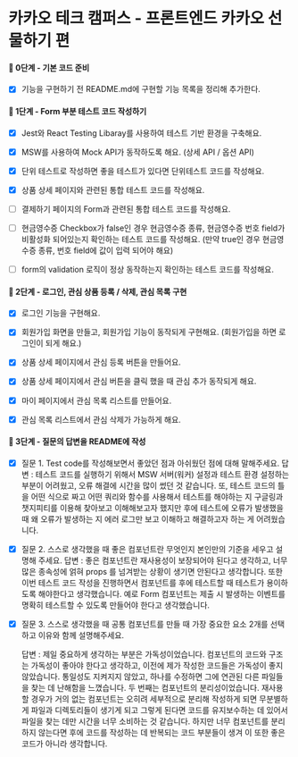 # 카카오 테크 캠퍼스 - 프론트엔드 카카오 선물하기 편

#### 🚀 0단계 - 기본 코드 준비

- [x] 기능을 구현하기 전 README.md에 구현할 기능 목록을 정리해 추가한다.

#### 🚀 1단계 - Form 부분 테스트 코드 작성하기

- [x] Jest와 React Testing Libaray를 사용하여 테스트 기반 환경을 구축해요.

- [x] MSW를 사용하여 Mock API가 동작하도록 해요. (상세 API / 옵션 API)

- [x] 단위 테스트로 작성하면 좋을 테스트가 있다면 단위테스트 코드를 작성해요.

- [x] 상품 상세 페이지와 관련된 통합 테스트 코드를 작성해요.

- [ ] 결제하기 페이지의 Form과 관련된 통합 테스트 코드를 작성해요.

- [ ] 현금영수증 Checkbox가 false인 경우 현금영수증 종류, 현금영수증 번호 field가 비활성화 되어있는지 확인하는 테스트 코드를 작성해요. (만약 true인 경우 현금영수증 종류, 번호 field에 값이 입력 되어야 해요)

- [ ] form의 validation 로직이 정상 동작하는지 확인하는 테스트 코드를 작성해요.

#### 🚀 2단계 - 로그인, 관심 상품 등록 / 삭제, 관심 목록 구현

- [x] 로그인 기능을 구현해요.

- [x] 회원가입 화면을 만들고, 회원가입 기능이 동작되게 구현해요. (회원가입을 하면 로그인이 되게 해요.)

- [x] 상품 상세 페이지에서 관심 등록 버튼을 만들어요.

- [x] 상품 상세 페이지에서 관심 버튼을 클릭 했을 때 관심 추가 동작되게 해요.

- [x] 마이 페이지에서 관심 목록 리스트를 만들어요.

- [x] 관심 목록 리스트에서 관심 삭제가 가능하게 해요.

#### 🚀 3단계 - 질문의 답변을 README에 작성

- [x] 질문 1. Test code를 작성해보면서 좋았던 점과 아쉬웠던 점에 대해 말해주세요.
      답변 : 테스트 코드를 실행하기 위해서 MSW 서버(워커) 설정과 테스트 환경 설정하는 부분이 어려웠고, 오류 해결에 시간을 많이 썼던 것 같습니다. 또, 테스트 코드의 틀을 어떤 식으로 짜고 어떤 쿼리와 함수를 사용해서 테스트를 해야하는 지 구글링과 챗지피티를 이용해 찾아보고 이해해보고자 했지만 후에 테스트에 오류가 발생했을 때 왜 오류가 발생하는 지 에러 로그만 보고 이해하고 해결하고자 하는 게 어려웠습니다.

- [x] 질문 2. 스스로 생각했을 때 좋은 컴포넌트란 무엇인지 본인만의 기준을 세우고 설명해 주세요.
      답변 : 좋은 컴포넌트란 재사용성이 보장되어야 된다고 생각하고, 너무 많은 종속성에 얽혀 props 를 넘겨받는 상황이 생기면 안된다고 생각합니다. 또한 이번 테스트 코드 작성을 진행하면서 컴포넌트를 후에 테스트할 때 테스트가 용이하도록 해야한다고 생각했습니다.
      예로 Form 컴포넌트는 제출 시 발생하는 이벤트를 명확히 테스트할 수 있도록 만들어야 한다고
      생각했습니다.

- [x] 질문 3. 스스로 생각했을 때 공통 컴포넌트를 만들 때 가장 중요한 요소 2개를 선택하고 이유와 함께 설명해주세요.

  답변 : 제일 중요하게 생각하는 부분은 가독성이었습니다. 컴포넌트의 코드와 구조는 가독성이 좋아야 한다고 생각하고, 이전에 제가 작성한 코드들은 가독성이 좋지 않았습니다. 통일성도
  지켜지지 않았고, 하나를 수정하면 그에 연관된 다른 파일들을 찾는 데 난해함을 느꼈습니다.
  두 번째는 컴포넌트의 분리성이었습니다. 재사용할 경우가 거의 없는 컴포넌트는 오히려 세부적으로 분리해 작성하게 되면 무분별하게 파일과 디렉토리들이 생기게 되고 그렇게 된다면
  코드를 유지보수하는 데 있어서 파일을 찾는 데만 시간을 너무 소비하는 것 같습니다.
  하지만 너무 컴포넌트를 분리하지 않는다면 후에 코드를 작성하는 데 반복되는 코드 부분들이
  생겨 이 또한 좋은 코드가 아니라 생각합니다.
